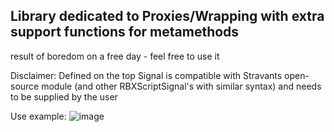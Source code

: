 ## Library dedicated to Proxies/Wrapping with extra support functions for metamethods
result of boredom on a free day - feel free to use it

Disclaimer: Defined on the top Signal is compatible with Stravants open-source module (and other RBXScriptSignal's with similar syntax) and needs to be supplied by the user

Use example:
![image](https://github.com/ocelot81/ProxyLib/assets/128096274/aad846d0-f565-4107-b4bf-31b865237679)

